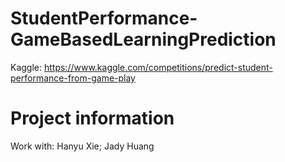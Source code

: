 # StudentPerformance-GameBasedLearningPrediction
Kaggle: https://www.kaggle.com/competitions/predict-student-performance-from-game-play


# Project information
Work with: Hanyu Xie; Jady Huang

